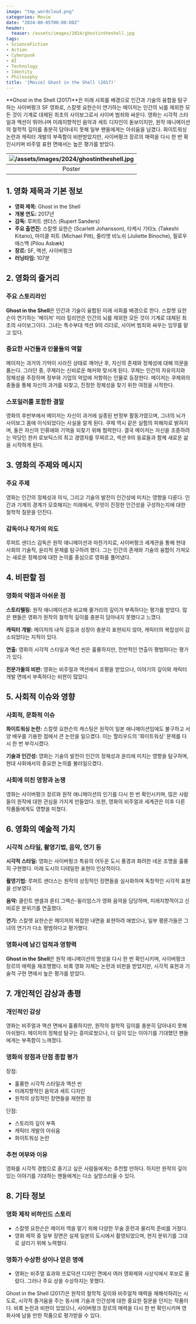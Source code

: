 ```yaml
---
image: "tmp_wordcloud.png"
categories: Movie
date: "2024-08-05T00:00:00Z"
header:
  teaser: /assets/images/2024/ghostintheshell.jpg
tags:
- ScienceFiction
- Action
- Cyberpunk
- AI
- Technology
- Identity
- Philosophy
title: '[Movie] Ghost in the Shell (2017)'
---
```


**Ghost in the Shell (2017)**은 미래 사회를 배경으로 인간과 기술의 융합을 탐구하는 사이버펑크 SF 영화로, 스칼렛 요한슨이 연기하는 메이저는 인간의 뇌를 제외한 모든 것이 기계로 대체된 최초의 사이보그로서 사이버 범죄와 싸운다. 영화는 시각적 스타일과 액션이 뛰어나며 미래지향적인 음악과 세트 디자인이 돋보이지만, 원작 애니메이션의 철학적 깊이를 충분히 담아내지 못해 일부 팬들에게는 아쉬움을 남겼다. 화이트워싱 논란과 캐릭터 개발의 부족함이 비판받았지만, 사이버펑크 장르의 매력을 다시 한 번 확인시키며 비주얼 표현 면에서는 높은 평가를 받았다.

|![/assets/images/2024/ghostintheshell.jpg](/assets/images/2024/ghostintheshell.jpg)|
|:---:|
|Poster|

## 1. 영화 제목과 기본 정보
- **영화 제목:** Ghost in the Shell
- **개봉 연도:** 2017년
- **감독:** 루퍼트 샌더스 (Rupert Sanders)
- **주요 출연진:** 스칼렛 요한슨 (Scarlett Johansson), 타케시 기타노 (Takeshi Kitano), 마이클 피트 (Michael Pitt), 줄리엣 비노쉬 (Juliette Binoche), 필로우 애스백 (Pilou Asbæk)
- **장르:** SF, 액션, 사이버펑크
- **러닝타임:** 107분

## 2. 영화의 줄거리

### 주요 스토리라인

**Ghost in the Shell**은 인간과 기술이 융합된 미래 사회를 배경으로 한다. 스칼렛 요한슨이 연기하는 '메이저' 미라 킬리언은 인간의 뇌를 제외한 모든 것이 기계로 대체된 최초의 사이보그이다. 그녀는 특수부대 섹션 9의 리더로, 사이버 범죄와 싸우는 임무를 맡고 있다.

### 중요한 사건들과 인물들의 역할

메이저는 과거의 기억이 사라진 상태로 깨어난 후, 자신의 존재와 정체성에 대해 의문을 품는다. 그러던 중, 쿠제라는 신비로운 해커와 맞서게 된다. 쿠제는 인간의 자유의지와 정체성을 주장하며 정부와 기업의 억압에 저항하는 인물로 등장한다. 메이저는 쿠제와의 충돌을 통해 자신의 과거를 되찾고, 진정한 정체성을 찾기 위한 여정을 시작한다.

### 스포일러를 포함한 결말

영화의 후반부에서 메이저는 자신이 과거에 실종된 반정부 활동가였으며, 그녀의 뇌가 사이보그 몸에 이식되었다는 사실을 알게 된다. 쿠제 역시 같은 실험의 피해자로 밝혀지며, 둘은 자신의 인류애와 기억을 되찾기 위해 협력한다. 결국 메이저는 자신을 조종하려는 악당인 한카 로보틱스의 최고 경영자를 무찌르고, 섹션 9의 동료들과 함께 새로운 삶을 시작하게 된다.

## 3. 영화의 주제와 메시지

### 주요 주제

영화는 인간의 정체성과 의식, 그리고 기술의 발전이 인간성에 미치는 영향을 다룬다. 인간과 기계의 경계가 모호해지는 미래에서, 무엇이 진정한 인간성을 구성하는지에 대한 철학적 질문을 던진다.

### 감독이나 작가의 의도

루퍼트 샌더스 감독은 원작 애니메이션과 마찬가지로, 사이버펑크 세계관을 통해 현대 사회의 기술적, 윤리적 문제를 탐구하려 했다. 그는 인간의 존재와 기술의 융합이 가져오는 새로운 정체성에 대한 논의를 중심으로 영화를 풀어냈다.

## 4. 비판할 점

### 영화의 약점과 아쉬운 점

**스토리텔링:** 원작 애니메이션과 비교해 줄거리의 깊이가 부족하다는 평가를 받았다. 많은 팬들은 영화가 원작의 철학적 깊이를 충분히 담아내지 못했다고 느꼈다.

**캐릭터 개발:** 메이저의 내적 갈등과 성장이 충분히 표현되지 않아, 캐릭터의 복잡성이 감소되었다는 지적이 있다.

**연출:** 영화의 시각적 스타일과 액션 씬은 훌륭하지만, 전반적인 연출이 평범하다는 평가가 있다.

**전문가들의 비판:** 영화는 비주얼과 액션에서 호평을 받았으나, 이야기의 깊이와 캐릭터 개발 면에서 부족하다는 비판이 많았다.

## 5. 사회적 이슈와 영향

### 사회적, 문화적 이슈

**화이트워싱 논란:** 스칼렛 요한슨의 캐스팅은 원작이 일본 애니메이션임에도 불구하고 서양 배우를 기용한 점에서 큰 논란을 일으켰다. 이는 할리우드의 '화이트워싱' 문제를 다시 한 번 부각시켰다.

**기술과 인간성:** 영화는 기술의 발전이 인간의 정체성과 윤리에 미치는 영향을 탐구하며, 현대 사회에서의 중요한 논의를 불러일으켰다.

### 사회에 미친 영향과 논쟁

영화는 사이버펑크 장르와 원작 애니메이션의 인기를 다시 한 번 확인시키며, 많은 사람들이 원작에 대한 관심을 가지게 만들었다. 또한, 영화의 비주얼과 세계관은 이후 다른 작품들에게도 영향을 미쳤다.

## 6. 영화의 예술적 가치

### 시각적 스타일, 촬영기법, 음악, 연기 등

**시각적 스타일:** 영화는 사이버펑크 특유의 어두운 도시 풍경과 화려한 네온 조명을 훌륭히 구현했다. 미래 도시의 디테일한 표현이 인상적이다.

**촬영기법:** 루퍼트 샌더스는 원작의 상징적인 장면들을 실사화하며 독창적인 시각적 표현을 선보였다.

**음악:** 클린트 맨셀과 론티 그렉슨-윌리엄스가 영화 음악을 담당하며, 미래지향적이고 신비로운 분위기를 연출했다.

**연기:** 스칼렛 요한슨은 메이저의 복잡한 내면을 표현하려 애썼으나, 일부 평론가들은 그녀의 연기가 다소 평범하다고 평가했다.

### 영화사에 남긴 업적과 영향력

**Ghost in the Shell**은 원작 애니메이션의 명성을 다시 한 번 확인시키며, 사이버펑크 장르의 매력을 재조명했다. 비록 영화 자체는 논란과 비판을 받았지만, 시각적 표현과 기술적 구현 면에서 높은 평가를 받았다.

## 7. 개인적인 감상과 총평

### 개인적인 감상

영화는 비주얼과 액션 면에서 훌륭하지만, 원작의 철학적 깊이를 충분히 담아내지 못해 아쉬웠다. 메이저의 정체성 탐구는 흥미로웠으나, 더 깊이 있는 이야기를 기대했던 팬들에게는 부족함이 느껴졌다.

### 영화의 장점과 단점 종합 평가

장점:
- 훌륭한 시각적 스타일과 액션 씬
- 미래지향적인 음악과 세트 디자인
- 원작의 상징적인 장면들을 재현한 점

단점:
- 스토리의 깊이 부족
- 캐릭터 개발의 아쉬움
- 화이트워싱 논란

### 추천 여부와 이유

영화를 시각적 경험으로 즐기고 싶은 사람들에게는 추천할 만하다. 하지만 원작의 깊이 있는 이야기를 기대하는 팬들에게는 다소 실망스러울 수 있다.

## 8. 기타 정보

### 영화 제작 비하인드 스토리

- 스칼렛 요한슨은 메이저 역을 맡기 위해 다양한 무술 훈련과 물리적 준비를 거쳤다.
- 영화 제작 중 일부 장면은 실제 일본의 도시에서 촬영되었으며, 현지 분위기를 그대로 살리기 위해 노력했다.

### 영화가 수상한 상이나 얻은 명예

- 영화는 비주얼 효과와 프로덕션 디자인 면에서 여러 영화제와 시상식에서 후보로 올랐다. 그러나 주요 상을 수상하지는 못했다.

Ghost in the Shell (2017)은 원작의 철학적 깊이와 비주얼적 매력을 재해석하려는 시도로, 시각적 즐거움을 주는 동시에 기술과 인간성에 대한 중요한 질문을 던지는 작품이다. 비록 논란과 비판이 있었으나, 사이버펑크 장르의 매력을 다시 한 번 확인시키며 영화사에 남을 만한 작품으로 평가받을 수 있다.